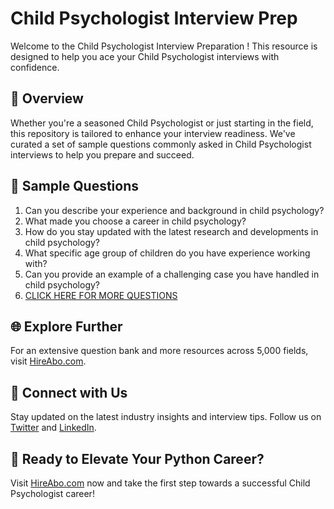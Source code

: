 # Child Psychologist Interview Prep

Welcome to the Child Psychologist Interview Preparation ! This resource is designed to help you ace your Child Psychologist interviews with confidence.

## 🚀 Overview

Whether you're a seasoned Child Psychologist or just starting in the field, this repository is tailored to enhance your interview readiness. We've curated a set of sample questions commonly asked in Child Psychologist interviews to help you prepare and succeed.

## 📝 Sample Questions

1. Can you describe your experience and background in child psychology?
2. What made you choose a career in child psychology?
3. How do you stay updated with the latest research and developments in child psychology?
4. What specific age group of children do you have experience working with?
5. Can you provide an example of a challenging case you have handled in child psychology?
6. [CLICK HERE FOR MORE QUESTIONS](https://hireabo.com/job/7_0_6/Child%20Psychologist)

## 🌐 Explore Further

For an extensive question bank and more resources across 5,000 fields, visit [HireAbo.com](https://www.hireabo.com).

## 📱 Connect with Us

Stay updated on the latest industry insights and interview tips. Follow us on [Twitter](https://twitter.com/hireabo) and [LinkedIn](https://www.linkedin.com/in/hire-abo-3609972a8/).

## 🚀 Ready to Elevate Your Python Career?

Visit [HireAbo.com](https://www.hireabo.com) now and take the first step towards a successful Child Psychologist career!